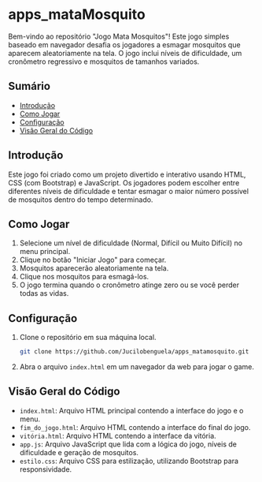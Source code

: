 # apps_mataMosquito

Bem-vindo ao repositório "Jogo Mata Mosquitos"! Este jogo simples baseado em navegador desafia os jogadores a esmagar mosquitos que aparecem aleatoriamente na tela. O jogo inclui níveis de dificuldade, um cronômetro regressivo e mosquitos de tamanhos variados.

## Sumário
- [Introdução](#introdução)
- [Como Jogar](#como-jogar)
- [Configuração](#configuração)
- [Visão Geral do Código](#visão-geral-do-código)

## Introdução
Este jogo foi criado como um projeto divertido e interativo usando HTML, CSS (com Bootstrap) e JavaScript. Os jogadores podem escolher entre diferentes níveis de dificuldade e tentar esmagar o maior número possível de mosquitos dentro do tempo determinado.

## Como Jogar
1. Selecione um nível de dificuldade (Normal, Difícil ou Muito Difícil) no menu principal.
2. Clique no botão "Iniciar Jogo" para começar.
3. Mosquitos aparecerão aleatoriamente na tela.
4. Clique nos mosquitos para esmagá-los.
5. O jogo termina quando o cronômetro atinge zero ou se você perder todas as vidas.

## Configuração
1. Clone o repositório em sua máquina local.
   ```bash
   git clone https://github.com/Jucilobenguela/apps_matamosquito.git
   ```
2. Abra o arquivo `index.html` em um navegador da web para jogar o game.

## Visão Geral do Código
- `index.html`: Arquivo HTML principal contendo a interface do jogo e o menu.
-  `fim_do_jogo.html`: Arquivo HTML contendo a interface do final do jogo.
- `vitória.html`: Arquivo HTML contendo a interface da vitória.
- `app.js`: Arquivo JavaScript que lida com a lógica do jogo, níveis de dificuldade e geração de mosquitos.
- `estilo.css`: Arquivo CSS para estilização, utilizando Bootstrap para responsividade.

